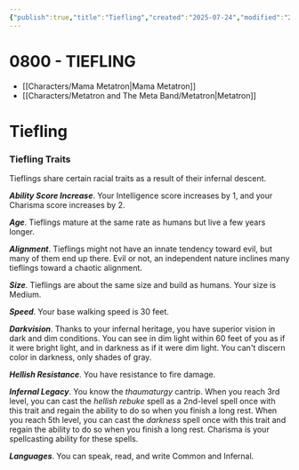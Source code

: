 ```yaml
---
{"publish":true,"title":"Tiefling","created":"2025-07-24","modified":"2025-07-24T21:20:13.577+02:00","published":"2025-07-24","cssclasses":""}
---
```


# 0800 - TIEFLING
- [[Characters/Mama Metatron\|Mama Metatron]]
- [[Characters/Metatron and The Meta Band/Metatron\|Metatron]]

# Tiefling

### Tiefling Traits

Tieflings share certain racial traits as a result of their infernal descent.

***Ability Score Increase***. Your Intelligence score increases by 1, and your Charisma score increases by 2.

***Age***. Tieflings mature at the same rate as humans but live a few years longer.

***Alignment***. Tieflings might not have an innate tendency toward evil, but many of them end up there. Evil or not, an independent nature inclines many tieflings toward a chaotic alignment.

***Size***. Tieflings are about the same size and build as humans. Your size is Medium.

***Speed***. Your base walking speed is 30 feet.

***Darkvision***. Thanks to your infernal heritage, you have superior vision in dark and dim conditions. You can see in dim light within 60 feet of you as if it were bright light, and in darkness as if it were dim light. You can't discern color in darkness, only shades of gray.

***Hellish Resistance***. You have resistance to fire damage.

***Infernal Legacy***. You know the *thaumaturgy* cantrip. When you reach 3rd level, you can cast the *hellish rebuke* spell as a 2nd-level spell once with this trait and regain the ability to do so when you finish a long rest. When you reach 5th level, you can cast the *darkness* spell once with this trait and regain the ability to do so when you finish a long rest. Charisma is your spellcasting ability for these spells.

***Languages***. You can speak, read, and write Common and Infernal.